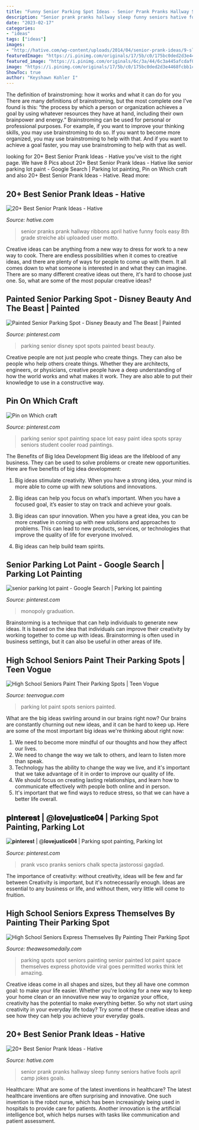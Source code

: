 ```yaml
---
title: "Funny Senior Parking Spot Ideas - Senior Prank Pranks Hallway Sleep Funny Seniors Hative Fools April Camp Jokes Goals"
description: "Senior prank pranks hallway sleep funny seniors hative fools april camp jokes goals"
date: "2023-02-17"
categories:
- "ideas"
tags: ["ideas"]
images:
- "http://hative.com/wp-content/uploads/2014/04/senior-prank-ideas/9-sleep-in-the-hallway.jpg"
featuredImage: "https://i.pinimg.com/originals/17/5b/c0/175bc0ded2d3e4468fcbb1cef0c56fa0.png"
featured_image: "https://i.pinimg.com/originals/6c/3a/44/6c3a445afcdaf00a8930649d6cb5e886.jpg"
image: "https://i.pinimg.com/originals/17/5b/c0/175bc0ded2d3e4468fcbb1cef0c56fa0.png"
ShowToc: true
author: "Keyshawn Kohler I"
---
```



The definition of brainstroming: how it works and what it can do for you
There are many definitions of brainstroming, but the most complete one I’ve found is this: “the process by which a person or organization achieves a goal by using whatever resources they have at hand, including their own brainpower and energy.” Brainstroming can be used for personal or professional purposes. For example, if you want to improve your thinking skills, you may use brainstroming to do so. If you want to become more organized, you may use brainstroming to help with that. And if you want to achieve a goal faster, you may use brainstroming to help with that as well.

	

		
looking for 20+ Best Senior Prank Ideas - Hative you've visit to the right page. We have 8 Pics about 20+ Best Senior Prank Ideas - Hative like senior parking lot paint - Google Search | Parking lot painting, Pin on Which craft and also 20+ Best Senior Prank Ideas - Hative. Read more:
		
    
## 20+ Best Senior Prank Ideas - Hative

<img loading=lazy src="http://hative.com/wp-content/uploads/2014/04/senior-prank-ideas/18-ribbons-in-the-hallway.jpg" onerror="this.onerror=null;this.src='https://tse2.mm.bing.net/th?id=OIP.oQ0aMSOPBZPbIh-X1W66_QHaFj&amp;pid=15.1';" alt="20+ Best Senior Prank Ideas - Hative">

_Source: hative.com_

>senior pranks prank hallway ribbons april hative funny fools easy 8th grade streiche abi uploaded user motto. 

	

Creative ideas can be anything from a new way to dress for work to a new way to cook. There are endless possibilities when it comes to creative ideas, and there are plenty of ways for people to come up with them. It all comes down to what someone is interested in and what they can imagine. There are so many different creative ideas out there, it's hard to choose just one. So, what are some of the most popular creative ideas?

    
## Painted Senior Parking Spot - Disney Beauty And The Beast | Painted

<img loading=lazy src="https://i.pinimg.com/originals/0e/b0/ab/0eb0ab8d0e15249b0b205d0803ccdec6.jpg" onerror="this.onerror=null;this.src='https://tse1.mm.bing.net/th?id=OIP.TCDp9HcfwuJkfzNFSyUeVAHaNK&amp;pid=15.1';" alt="Painted Senior Parking Spot - Disney Beauty and The Beast | Painted">

_Source: pinterest.com_

>parking senior disney spot spots painted beast beauty. 

	

Creative people are not just people who create things. They can also be people who help others create things. Whether they are architects, engineers, or physicians, creative people have a deep understanding of how the world works and what makes it work. They are also able to put their knowledge to use in a constructive way.

    
## Pin On Which Craft

<img loading=lazy src="https://i.pinimg.com/originals/cc/fb/a5/ccfba5be9faa1d0447184c3dae35c8aa.jpg" onerror="this.onerror=null;this.src='https://tse1.mm.bing.net/th?id=OIP.A6R5BERcA8K9AIMDiRpAegHaJ3&amp;pid=15.1';" alt="Pin on Which craft">

_Source: pinterest.com_

>parking senior spot painting space lot easy paint idea spots spray seniors student cooler road paintings. 

	

The Benefits of Big Idea Development
Big ideas are the lifeblood of any business. They can be used to solve problems or create new opportunities. Here are five benefits of big idea development:
1. Big ideas stimulate creativity. When you have a strong idea, your mind is more able to come up with new solutions and innovations.

2. Big ideas can help you focus on what’s important. When you have a focused goal, it’s easier to stay on track and achieve your goals.

3. Big ideas can spur innovation. When you have a great idea, you can be more creative in coming up with new solutions and approaches to problems. This can lead to new products, services, or technologies that improve the quality of life for everyone involved.

4. Big ideas can help build team spirits.

    
## Senior Parking Lot Paint - Google Search | Parking Lot Painting

<img loading=lazy src="https://i.pinimg.com/originals/17/5b/c0/175bc0ded2d3e4468fcbb1cef0c56fa0.png" onerror="this.onerror=null;this.src='https://tse2.mm.bing.net/th?id=OIP.b9oQGpLceaLvxdLGckAnXgHaNd&amp;pid=15.1';" alt="senior parking lot paint - Google Search | Parking lot painting">

_Source: pinterest.com_

>monopoly graduation. 

	

Brainstorming is a technique that can help individuals to generate new ideas. It is based on the idea that individuals can improve their creativity by working together to come up with ideas. Brainstorming is often used in business settings, but it can also be useful in other areas of life.

    
## High School Seniors Paint Their Parking Spots | Teen Vogue

<img loading=lazy src="https://assets.teenvogue.com/photos/57bf6d3d04d812ec756971a0/3:2/w_1200,h_630,c_limit/painted-parking-lot.jpg" onerror="this.onerror=null;this.src='https://tse2.mm.bing.net/th?id=OIP.94ALgOFpaKoU5T-svvpzHQHaE8&amp;pid=15.1';" alt="High School Seniors Paint Their Parking Spots | Teen Vogue">

_Source: teenvogue.com_

>parking lot paint spots seniors painted. 

	

What are the big ideas swirling around in our brains right now?
Our brains are constantly churning out new ideas, and it can be hard to keep up. Here are some of the most important big ideas we're thinking about right now: 
1. We need to become more mindful of our thoughts and how they affect our lives. 
2. We need to change the way we talk to others, and learn to listen more than speak. 
3. Technology has the ability to change the way we live, and it's important that we take advantage of it in order to improve our quality of life. 
4. We should focus on creating lasting relationships, and learn how to communicate effectively with people both online and in person. 
5. It's important that we find ways to reduce stress, so that we can have a better life overall.

    
## 𝐩𝐢𝐧𝐭𝐞𝐫𝐞𝐬𝐭 | @𝐥𝐨𝐯𝐞𝐣𝐮𝐬𝐭𝐢𝐜𝐞𝟎𝟒 | Parking Spot Painting, Parking Lot

<img loading=lazy src="https://i.pinimg.com/originals/6c/3a/44/6c3a445afcdaf00a8930649d6cb5e886.jpg" onerror="this.onerror=null;this.src='https://tse2.mm.bing.net/th?id=OIP.Jr75H9uL2mpLcvh55XEbAwHaJ4&amp;pid=15.1';" alt="𝐩𝐢𝐧𝐭𝐞𝐫𝐞𝐬𝐭 | @𝐥𝐨𝐯𝐞𝐣𝐮𝐬𝐭𝐢𝐜𝐞𝟎𝟒 | Parking spot painting, Parking lot">

_Source: pinterest.com_

>prank vsco pranks seniors chalk specta jastorossi gagdad. 

	

The importance of creativity: without creativity, ideas will be few and far between
Creativity is important, but it's notnecessarily enough. Ideas are essential to any business or life, and without them, very little will come to fruition.

    
## High School Seniors Express Themselves By Painting Their Parking Spot

<img loading=lazy src="http://theawesomedaily.com/wp-content/uploads/2016/08/parking-spot-art-by-seniors-10-1.jpg" onerror="this.onerror=null;this.src='https://tse2.mm.bing.net/th?id=OIP.TuyUWEIjJwlbrt2qnZfz4QHaH7&amp;pid=15.1';" alt="High School Seniors Express Themselves By Painting Their Parking Spot">

_Source: theawesomedaily.com_

>parking spots spot seniors painting senior painted lot paint space themselves express photovide viral goes permitted works think let amazing. 

	

Creative ideas come in all shapes and sizes, but they all have one common goal: to make your life easier. Whether you're looking for a new way to keep your home clean or an innovative new way to organize your office, creativity has the potential to make everything better. So why not start using creativity in your everyday life today? Try some of these creative ideas and see how they can help you achieve your everyday goals.

    
## 20+ Best Senior Prank Ideas - Hative

<img loading=lazy src="http://hative.com/wp-content/uploads/2014/04/senior-prank-ideas/9-sleep-in-the-hallway.jpg" onerror="this.onerror=null;this.src='https://tse3.mm.bing.net/th?id=OIP.DxONZiug9pcuV7lOSJjKmwHaE8&amp;pid=15.1';" alt="20+ Best Senior Prank Ideas - Hative">

_Source: hative.com_

>senior prank pranks hallway sleep funny seniors hative fools april camp jokes goals. 

	

Healthcare: What are some of the latest inventions in healthcare?
The latest healthcare inventions are often surprising and innovative. One such invention is the robot nurse, which has been increasingly being used in hospitals to provide care for patients. Another innovation is the artificial intelligence bot, which helps nurses with tasks like communication and patient assessment.

